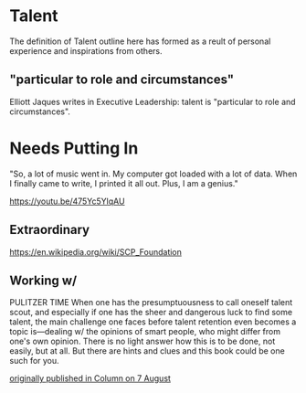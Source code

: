 # Talent

The definition of Talent outline here has formed as a reult of personal experience and inspirations from others.

## "particular to role and circumstances"

Elliott Jaques writes in Executive Leadership: talent is "particular to role and circumstances".

# Needs Putting In

"So, a lot of music went in. My computer got loaded with a lot of data. When I finally came to write, I printed it all out. Plus, I am a genius."

https://youtu.be/475Yc5YlqAU

## Extraordinary

https://en.wikipedia.org/wiki/SCP_Foundation

## Working w/

PULITZER TIME When one has the presumptuousness to call oneself talent scout, and especially if one has the sheer and dangerous luck to find some talent, the main challenge one faces before talent retention even becomes a topic is—dealing w/ the opinions of smart people, who might differ from one's own opinion. There is no light answer how this is to be done, not easily, but at all. But there are hints and clues and this book could be one such for you.

[originally published in Column on 7 August](https://github.com/dahoum/Nursery/tree/master/Column#7-august)

